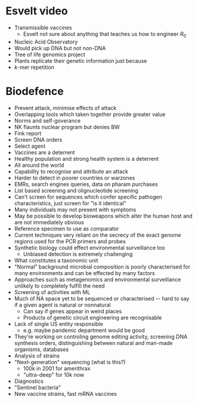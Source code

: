 # Esvelt video

* Transmissible vaccines
  * Esvelt not sure about anything that teaches us how to engineer $R_0$
* Nucleic Acid Observatory
* Would pick up DNA but not non-DNA
* Tree of life genomics project
* Plants replicate their genetic information just because
* $k$-mer repetition

# Biodefence

* Prevent attack, minimise effects of attack
* Overlapping tools which taken together provide greater value
* Norms and self-goverance
* NK flaunts nuclear program but denies BW
* Fink report
* Screen DNA orders
* Select agent
* Vaccines are a deterrent
* Healthy population and strong health system is a deterrent
* All around the world
* Capability to recognise and attribute an attack
* Harder to detect in poorer countries or warzones
* EMRs, search engines queries, data on pharam purchases
* List based screening and olignucleotide screening
* Can't screen for sequences which confer specific pathogen characteristics, just screen for "is it identical"
* Many individuals may not present with symptoms
* May be possible to develop bioweapons which alter the human host and are not immediately obvious
* Reference specimen to use as comparator
* Current techniques very reliant on the secrecy of the exact genome regions used for the PCR primers and probes
* Synthetic biology could effect environmental surveillance too
  * Unbiased detection is extremely challenging
* What constitutes a taxonomic unit
* "Normal" background microbial composition is poorly characterised for many environments and can be effected by many factors
* Approaches such as metagenomics and environmental surveillance unlikely to completely fulfill the need
* Screening of activities with ML
* Much of NA space yet to be sequenced or characterised -- hard to say if a given agent is natural or nonnatural
  * Can say if genes appear in weird places
  * Products of genetic circuit engineering are recognisable
* Lack of single US entity responsible
  * e.g. maybe pandemic department would be good
* They're working on controling genome editing activity, screening DNA synthesis orders, distinguishing between natural and man-made organisms, databases
* Analysis of strains
* "Next-generation" sequencing (what is this?)
  * 100k in 2001 for amerithrax
  * "ultra-deep" for 10k now
* Diagnostics
* "Sentinel bacteria"
* New vaccine strains, fast mRNA vaccines

